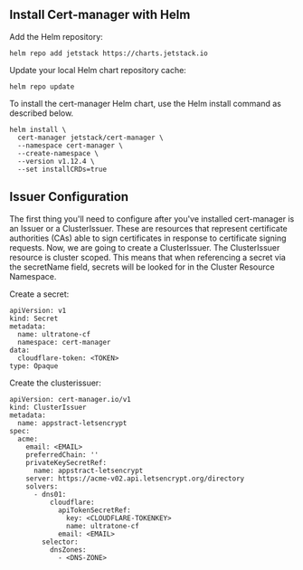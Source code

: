 ## Install Cert-manager with Helm

Add the Helm repository:
```console
helm repo add jetstack https://charts.jetstack.io
```
Update your local Helm chart repository cache:
```console
helm repo update
```
To install the cert-manager Helm chart, use the Helm install command as described below.
```console
helm install \
  cert-manager jetstack/cert-manager \
  --namespace cert-manager \
  --create-namespace \
  --version v1.12.4 \
  --set installCRDs=true
  ```

## Issuer Configuration

The first thing you'll need to configure after you've installed cert-manager is an Issuer or a ClusterIssuer. These are resources that represent certificate authorities (CAs) able to sign certificates in response to certificate signing requests.
Now, we are going to create a ClusterIssuer. The ClusterIssuer resource is cluster scoped. This means that when referencing a secret via the secretName field, secrets will be looked for in the Cluster Resource Namespace. 

Create a secret:
```console
apiVersion: v1
kind: Secret
metadata:
  name: ultratone-cf
  namespace: cert-manager
data:
  cloudflare-token: <TOKEN>
type: Opaque
```
Create the clusterissuer:
```console
apiVersion: cert-manager.io/v1
kind: ClusterIssuer
metadata:
  name: appstract-letsencrypt
spec:
  acme:
    email: <EMAIL>
    preferredChain: ''
    privateKeySecretRef:
      name: appstract-letsencrypt
    server: https://acme-v02.api.letsencrypt.org/directory
    solvers:
      - dns01:
          cloudflare:
            apiTokenSecretRef:
              key: <CLOUDFLARE-TOKENKEY>
              name: ultratone-cf
            email: <EMAIL>
        selector:
          dnsZones:
            - <DNS-ZONE>
  ```